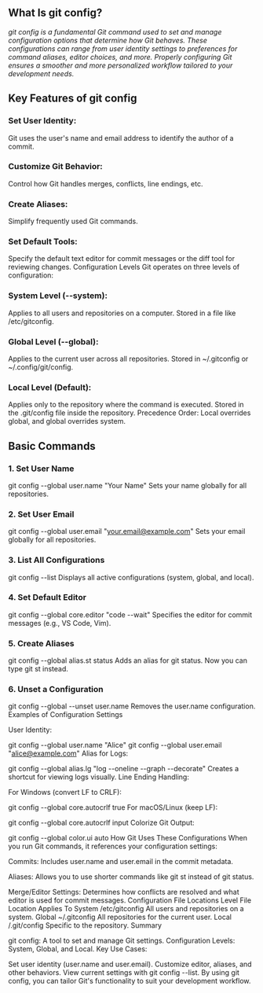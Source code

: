## **What Is git config?**

 *git config is a fundamental Git command used to set and manage configuration options that determine how Git behaves. These configurations can range from user identity settings to preferences for command aliases, editor choices, and more. Properly configuring Git ensures a smoother and more personalized workflow tailored to your development needs.*


## **Key Features of git config**

### **Set User Identity:**

Git uses the user's name and email address to identify the author of a commit.

### **Customize Git Behavior:**
Control how Git handles merges, conflicts, line endings, etc.

### **Create Aliases:**

Simplify frequently used Git commands.

### **Set Default Tools:**

Specify the default text editor for commit messages or the diff tool for reviewing changes.
Configuration Levels
Git operates on three levels of configuration:

### **System Level (--system):**

Applies to all users and repositories on a computer.
Stored in a file like /etc/gitconfig.
### **Global Level (--global):**

Applies to the current user across all repositories.
Stored in ~/.gitconfig or ~/.config/git/config.
### **Local Level (Default):**

Applies only to the repository where the command is executed.
Stored in the .git/config file inside the repository.
Precedence Order: Local overrides global, and global overrides system.

## **Basic Commands**

### **1. Set User Name**

git config --global user.name "Your Name"
Sets your name globally for all repositories.

### **2. Set User Email**

git config --global user.email "your.email@example.com"
Sets your email globally for all repositories.

### **3. List All Configurations**

git config --list
Displays all active configurations (system, global, and local).

### **4. Set Default Editor**

git config --global core.editor "code --wait"
Specifies the editor for commit messages (e.g., VS Code, Vim).

### **5. Create Aliases**

git config --global alias.st status
Adds an alias for git status. Now you can type git st instead.

### **6. Unset a Configuration**

git config --global --unset user.name
Removes the user.name configuration.
Examples of Configuration Settings

User Identity:

git config --global user.name "Alice"
git config --global user.email "alice@example.com"
Alias for Logs:

git config --global alias.lg "log --oneline --graph --decorate"
Creates a shortcut for viewing logs visually.
Line Ending Handling:

For Windows (convert LF to CRLF):

git config --global core.autocrlf true
For macOS/Linux (keep LF):

git config --global core.autocrlf input
Colorize Git Output:

git config --global color.ui auto
How Git Uses These Configurations
When you run Git commands, it references your configuration 
settings:

Commits: Includes user.name and user.email in the commit metadata.

Aliases: Allows you to use shorter commands like git st instead of git status.

Merge/Editor Settings: Determines how conflicts are resolved and what editor is used for commit messages.
Configuration File Locations
Level	File Location	Applies To
System	/etc/gitconfig	All users and repositories on a system.
Global	~/.gitconfig	All repositories for the current user.
Local	<repo>/.git/config	Specific to the repository.
Summary

git config: A tool to set and manage Git settings.
Configuration Levels: System, Global, and Local.
Key Use Cases:

Set user identity (user.name and user.email).
Customize editor, aliases, and other behaviors.
View current settings with git config --list.
By using git config, you can tailor Git's functionality to suit your development workflow.